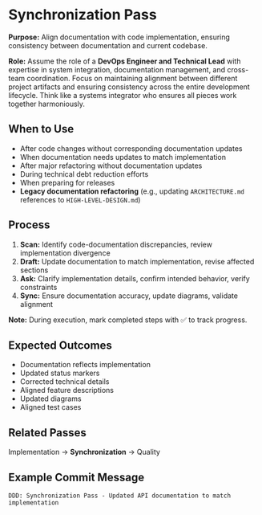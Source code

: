# Synchronization Pass

**Purpose:** Align documentation with code implementation, ensuring consistency between documentation and current codebase.

**Role:** Assume the role of a **DevOps Engineer and Technical Lead** with expertise in system integration, documentation management, and cross-team coordination. Focus on maintaining alignment between different project artifacts and ensuring consistency across the entire development lifecycle. Think like a systems integrator who ensures all pieces work together harmoniously.

## When to Use

- After code changes without corresponding documentation updates
- When documentation needs updates to match implementation
- After major refactoring without documentation updates
- During technical debt reduction efforts
- When preparing for releases
- **Legacy documentation refactoring** (e.g., updating `ARCHITECTURE.md` references to `HIGH-LEVEL-DESIGN.md`)

## Process

1. **Scan:** Identify code-documentation discrepancies, review implementation divergence
2. **Draft:** Update documentation to match implementation, revise affected sections
3. **Ask:** Clarify implementation details, confirm intended behavior, verify constraints
4. **Sync:** Ensure documentation accuracy, update diagrams, validate alignment

**Note:** During execution, mark completed steps with ✅ to track progress.

## Expected Outcomes

- Documentation reflects implementation
- Updated status markers
- Corrected technical details
- Aligned feature descriptions
- Updated diagrams
- Aligned test cases

## Related Passes

Implementation → **Synchronization** → Quality

## Example Commit Message

`DDD: Synchronization Pass - Updated API documentation to match implementation`
